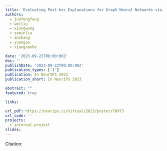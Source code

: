 ```yaml
---
title: 'Evaluating Post-hoc Explanations for Graph Neural Networks via Robustness Analysis'
authors:
  - junfengfang
  - weiliu
  - xiangwang
  - zeminliu
  - anzhang
  - yuangao
  - xiangnanhe

date: '2023-09-22T00:00:00Z'
doi: ''
publishDate: '2023-09-22T00:00:00Z'
publication_types: ['1']
publication: In NeurIPS 2023 
publication_short: In NeurIPS 2023 

abstract: ""
featured: true

links:

url_pdf: https://neurips.cc/virtual/2023/poster/70975
url_code: ''
projects:
  - internal-project
slides:
---
```




Citation:
